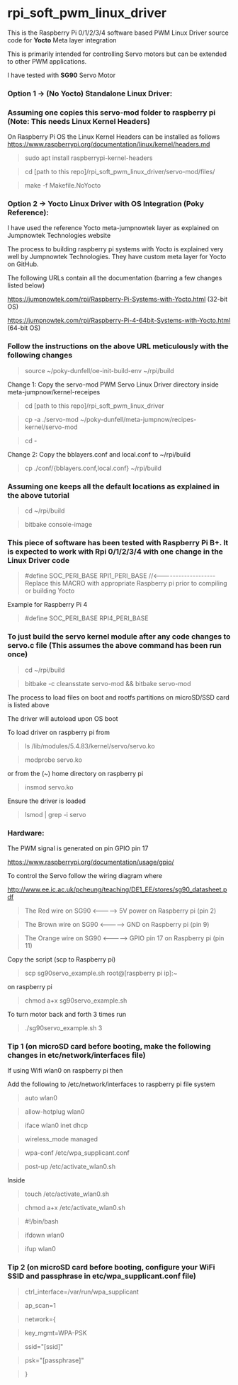 # rpi_soft_pwm_linux_driver

This is the Raspberry Pi 0/1/2/3/4 software based PWM Linux Driver source code for **Yocto** Meta layer integration

This is primarily intended for controlling Servo motors but can be extended to other PWM applications.

I have tested with **SG90** Servo Motor

### Option 1 -> (No Yocto) Standalone Linux Driver:

### Assuming one copies this servo-mod folder to raspberry pi (Note: This needs Linux Kernel Headers)

On Raspberry Pi OS the Linux Kernel Headers can be installed as follows https://www.raspberrypi.org/documentation/linux/kernel/headers.md

> sudo apt install raspberrypi-kernel-headers

> cd  [path to this repo]/rpi_soft_pwm_linux_driver/servo-mod/files/

> make -f Makefile.NoYocto

### Option 2 -> Yocto Linux Driver with OS Integration (Poky Reference):

I have used the reference Yocto meta-jumpnowtek layer as explained on Jumpnowtek Technologies website

The process to building raspberry pi systems with Yocto is explained very well by Jumpnowtek Technologies. They have custom meta layer for Yocto on GitHub.

The following URLs contain all the documentation (barring a few changes listed below)

https://jumpnowtek.com/rpi/Raspberry-Pi-Systems-with-Yocto.html (32-bit OS)

https://jumpnowtek.com/rpi/Raspberry-Pi-4-64bit-Systems-with-Yocto.html (64-bit OS)

### Follow the instructions on the above URL meticulously with the following changes

> source ~/poky-dunfell/oe-init-build-env ~/rpi/build

Change 1: Copy the servo-mod PWM Servo Linux Driver directory inside meta-jumpnow/kernel-receipes

> cd [path to this repo]/rpi_soft_pwm_linux_driver 

> cp -a ./servo-mod ~/poky-dunfell/meta-jumpnow/recipes-kernel/servo-mod

> cd -

Change 2: Copy the bblayers.conf and local.conf to ~/rpi/build

> cp ./conf/{bblayers.conf,local.conf} ~/rpi/build

### Assuming one keeps all the default locations as explained in the above tutorial

> cd ~/rpi/build

> bitbake console-image

### This piece of software has been tested with Raspberry Pi B+. It is expected to work with Rpi 0/1/2/3/4 with one change in the Linux Driver code

> #define SOC_PERI_BASE       RPI1_PERI_BASE      //<------------------- Replace this MACRO with appropriate Raspberry pi prior to compiling or building Yocto

Example for Raspberry Pi 4

> #define SOC_PERI_BASE       RPI4_PERI_BASE     

### To just build the servo kernel module after any code changes to servo.c file (This assumes the above command has been run once)

> cd ~/rpi/build

> bitbake -c cleansstate servo-mod && bitbake servo-mod

The process to load files on boot and rootfs partitions on microSD/SSD card is listed above 

The driver will autoload upon OS boot

To load driver on raspberry pi from

> ls /lib/modules/5.4.83/kernel/servo/servo.ko

> modprobe servo.ko

or from the (~) home directory on raspberry pi

> insmod servo.ko

Ensure the driver is loaded

> lsmod | grep -i servo

### Hardware:

The PWM signal is generated on pin GPIO pin 17 

https://www.raspberrypi.org/documentation/usage/gpio/

To control the Servo follow the wiring diagram where 

http://www.ee.ic.ac.uk/pcheung/teaching/DE1_EE/stores/sg90_datasheet.pdf

> The Red wire on SG90 <-----> 5V power on Raspberry pi (pin 2)

> The Brown wire on SG90 <-----> GND on Raspberry pi (pin 9)

> The Orange wire on SG90 <-----> GPIO pin 17 on Raspberry pi (pin 11)

Copy the script (scp to Raspberry pi)

> scp sg90servo_example.sh root@[raspberry pi ip]:~

on raspberry pi

> chmod a+x sg90servo_example.sh

To turn motor back and forth 3 times run

> ./sg90servo_example.sh 3

### Tip 1 (on microSD card before booting, make the following changes in etc/network/interfaces file)

If using Wifi wlan0 on raspberry pi then 

Add the following to /etc/network/interfaces to raspberry pi file system

>auto wlan0

>allow-hotplug wlan0

>iface wlan0 inet dhcp

>  wireless_mode managed

>  wpa-conf /etc/wpa_supplicant.conf

>  post-up /etc/activate_wlan0.sh

Inside 

>  touch /etc/activate_wlan0.sh

>  chmod a+x /etc/activate_wlan0.sh

>  #!/bin/bash

>  ifdown wlan0

>  ifup wlan0

### Tip 2 (on microSD card before booting, configure your WiFi SSID and passphrase in etc/wpa_supplicant.conf file)

>  ctrl_interface=/var/run/wpa_supplicant

>  ap_scan=1

>  network={

>   key_mgmt=WPA-PSK

>   ssid="[ssid]"

>   psk="[passphrase]"

> }
